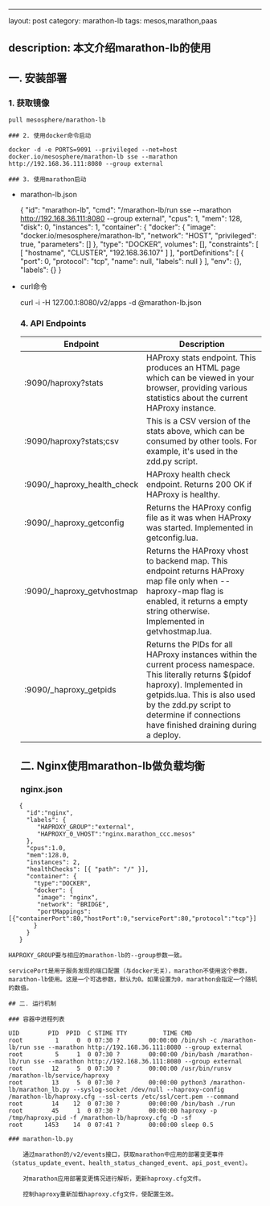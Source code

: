* * *

layout: post
category: marathon-lb
tags: mesos,marathon,paas

## description: 本文介绍marathon-lb的使用

## 一. 安装部署

### 1. 获取镜像

    pull mesosphere/marathon-lb

    ### 2. 使用docker命令启动

    docker -d -e PORTS=9091 --privileged --net=host docker.io/mesosphere/marathon-lb sse --marathon http://192.168.36.111:8080 --group external

    ### 3. 使用marathon启动

*   marathon-lb.json

    {
      "id": "marathon-lb",
      "cmd": "/marathon-lb/run sse --marathon http://192.168.36.111:8080 --group external",
      "cpus": 1,
      "mem": 128,
      "disk": 0,
      "instances": 1,
      "container": {
        "docker": {
          "image": "docker.io/mesosphere/marathon-lb",
          "network": "HOST",
          "privileged": true,
          "parameters": []
        },
      "type": "DOCKER",
      volumes": [],
      "constraints": [
        [
          "hostname",
          "CLUSTER",
          "192.168.36.107"
        ]
      ],
      "portDefinitions": [
        {
          "port": 0,
          "protocol": "tcp",
          "name": null,
          "labels": null
        }
      ],
      "env": {},
      "labels": {}
    }

*   curl命令

    curl -i -H 127.00.1:8080/v2/apps -d @marathon-lb.json

    ### 4. API Endpoints

    <table>
    <thead>
    <tr>
    <th>Endpoint</th>
    <th>Description</th>
    </tr>
    </thead>
    <tbody>
    <tr>
    <td>:9090/haproxy?stats</td>
    <td>HAProxy stats endpoint. This produces an HTML page which can be viewed in your browser, providing various statistics about the current HAProxy instance.</td>
    </tr>
    <tr>
    <td>:9090/haproxy?stats;csv</td>
    <td>This is a CSV version of the stats above, which can be consumed by other tools. For example, it's used in the zdd.py script.</td>
    </tr>
    <tr>
    <td>:9090/_haproxy_health_check</td>
    <td>HAProxy health check endpoint. Returns 200 OK if HAProxy is healthy.</td>
    </tr>
    <tr>
    <td>:9090/_haproxy_getconfig</td>
    <td>Returns the HAProxy config file as it was when HAProxy was started. Implemented in getconfig.lua.</td>
    </tr>
    <tr>
    <td>:9090/_haproxy_getvhostmap</td>
    <td>Returns the HAProxy vhost to backend map. This endpoint returns HAProxy map file only when --haproxy-map flag is enabled, it returns a empty string otherwise. Implemented in getvhostmap.lua.</td>
    </tr>
    <tr>
    <td>:9090/_haproxy_getpids</td>
    <td>Returns the PIDs for all HAProxy instances within the current process namespace. This literally returns $(pidof haproxy). Implemented in getpids.lua. This is also used by the zdd.py script to determine if connections have finished draining during a deploy.</td>
    </tr>
    </tbody>
    </table>

    ## 二. Nginx使用marathon-lb做负载均衡

    ### nginx.json

~~~
   {
     "id":"nginx",
     "labels": {
        "HAPROXY_GROUP":"external",
        "HAPROXY_0_VHOST":"nginx.marathon_ccc.mesos"
     },
     "cpus":1.0,
     "mem":128.0,
     "instances": 2,
     "healthChecks": [{ "path": "/" }],
     "container": {
       "type":"DOCKER",
       "docker": {
        "image": "nginx",
        "network": "BRIDGE",
        "portMappings":[{"containerPort":80,"hostPort":0,"servicePort":80,"protocol":"tcp"}]
       }
     }
   }
~~~


    HAPROXY_GROUP要与相应的marathon-lb的--group参数一致。

    servicePort是用于服务发现的端口配置（与docker无关），marathon不使用这个参数，marathon-lb使用。这是一个可选参数，默认为0。如果设置为0，marathon会指定一个随机的数值。

    ## 二. 运行机制

    ### 容器中进程列表

~~~
UID        PID  PPID  C STIME TTY          TIME CMD
root         1     0  0 07:30 ?        00:00:00 /bin/sh -c /marathon-lb/run sse --marathon http://192.168.36.111:8080 --group external
root         5     1  0 07:30 ?        00:00:00 /bin/bash /marathon-lb/run sse --marathon http://192.168.36.111:8080 --group external
root        12     5  0 07:30 ?        00:00:00 /usr/bin/runsv /marathon-lb/service/haproxy
root        13     5  0 07:30 ?        00:00:00 python3 /marathon-lb/marathon_lb.py --syslog-socket /dev/null --haproxy-config /marathon-lb/haproxy.cfg --ssl-certs /etc/ssl/cert.pem --command
root        14    12  0 07:30 ?        00:00:00 /bin/bash ./run
root        45     1  0 07:30 ?        00:00:00 haproxy -p /tmp/haproxy.pid -f /marathon-lb/haproxy.cfg -D -sf
root      1453    14  0 07:41 ?        00:00:00 sleep 0.5
~~~

    ### marathon-lb.py

~~~
    通过marathon的/v2/events接口，获取marathon中应用的部署变更事件（status_update_event、health_status_changed_event、api_post_event）。

    对marathon应用部署变更情况进行解析，更新haproxy.cfg文件。

    控制haproxy重新加载haproxy.cfg文件，使配置生效。
~~~
